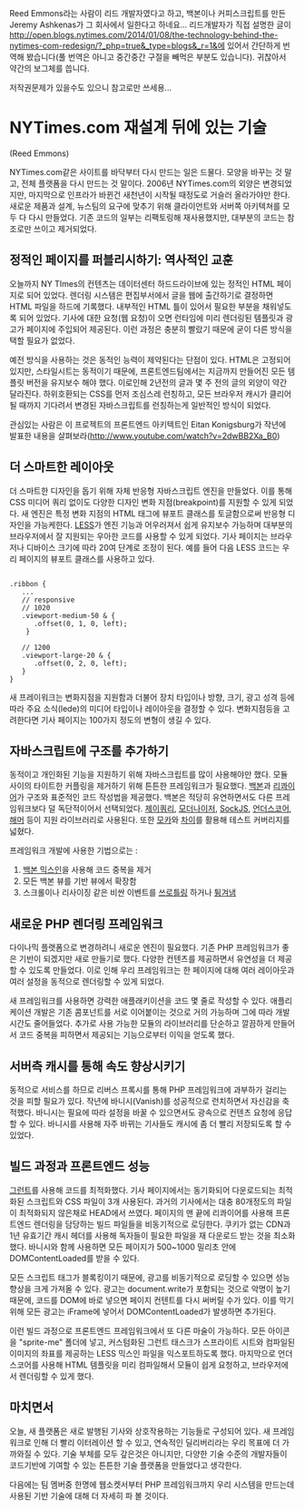 Reed Emmons라는 사람이 리드 개발자였다고 하고, 백본이나 커피스크립트를 만든  Jeremy Ashkenas가 그 회사에서 일한다고 하네요... 리드개발자가 직접 설명한 글이 http://open.blogs.nytimes.com/2014/01/08/the-technology-behind-the-nytimes-com-redesign/?_php=true&_type=blogs&_r=1&에 있어서 간단하게 번역해 봤습니다(풀 번역은 아니고 중간중간 구절을 빼먹은 부분도 있습니다). 귀찮아서 약간의 보그체를 씁니다.

저작권문제가 있을수도 있으니 참고로만 쓰세용...

# NYTimes.com 재설계 뒤에 있는 기술

(Reed Emmons)

NYTimes.com같은 사이트를 바닥부터 다시 만드는 일은 드물다. 모양을 바꾸는 것 말고, 전체 플랫폼을 다시 만드는 것 말이다. 2006년 NYTimes.com의 외양은 변경되었지만, 마지막으로 인프라가 바뀐건 새천년이 시작될 때정도로 거슬러 올라가야만 한다. 새로운 제품과 설계, 뉴스팀의 요구에 맞추기 위해 클라이언트와 서버쪽 아키텍쳐를 모두 다 다시 만들었다. 기존 코드의 일부는 리팩토링해 재사용했지만, 대부분의 코드는 참조로만 쓰이고 제거되었다.

## 정적인 페이지를 퍼블리시하기: 역사적인 교훈

오늘까지 NY TImes의 컨텐츠는 데이터센터 하드드라이브에 있는 정적인 HTML 페이지로 되어 있었다. 렌더링 시스템은 편집부서에서 글을 웹에 출간하기로 결정하면 HTML 파일을 하드에 기록했다. 내부적인 HTML 틀이 있어서 필요한 부분을 채워넣도록 되어 있었다. 기사에 대한 요청(웹 요청)이 오면 런타임에 미리 렌더링된 템플릿과 광고가 페이지에 주입되어 제공된다. 이런 과정은 충분히 빨랐기 때문에 굳이 다른 방식을 택할 필요가 없었다.

예전 방식을 사용하는 것은 동적인 능력이 제약된다는 단점이 있다. HTML은 고정되어있지만, 스타일시트는 동적이기 때문에, 프론트엔드팀에서는 지금까지 만들어진 모든 템플릿 버전을 유지보수 해야 했다. 이로인해 2년전의 글과 몇 주 전의 글의 외양이 약간 달라진다. 하위호환되는 CSS를 먼저 조심스레 런칭하고, 모든 브라우저 캐시가 클리어될 때까지 기다려서 변경된 자바스크립트를 런칭하는게 일반적인 방식이 되었다.

관심있는 사람은 이 프로젝트의 프론트엔드 아키텍트인 Eitan Konigsburg가 작년에 발표한 내용을 살펴보라(http://www.youtube.com/watch?v=2dwBB2Xa_B0)

## 더 스마트한 레이아웃

더 스마트한 디자인을 돕기 위해 자체 반응형 자바스크립트 엔진을 만들었다. 이를 통해 CSS 미디어 쿼리 없이도 다양한 디자인 변화 지점(breakpoint)를 지원할 수 있게 되었다. 새 엔진은 특정 변화 지점의 HTML 태그에 뷰포트 클래스를 토글함으로써 반응형 디자인을 가능케한다. [LESS](http://lesscss.org/)가 엔진 기능과 어우러져서 쉽게 유지보수 가능하며 대부분의 브라우저에서 잘 지원되는 우아한 코드를 사용할 수 있게 되었다. 기사 페이지는 브라우저나 디바이스 크기에 따라 20여 단계로 조정이 된다. 예를 들어 다음 LESS 코드는 우리 페이지의 뷰포트 클래스를 사용하고 있다.

```

.ribbon {
   ...
   // responsive
   // 1020
   .viewport-medium-50 & {
      .offset(0, 1, 0, left);
    }

   // 1200
   .viewport-large-20 & {
      .offset(0, 2, 0, left);
   }
}

```

새 프레이워크는 변화지점을 지원함과 더불어 장치 타입이나 방향, 크기, 광고 성격 등에 따라 주요 소식(lede)의 미디어 타입이나 레이아웃을 결정할 수 있다. 변화지점등을 고려한다면 기사 페이지는 100가지 정도의 변형이 생길 수 있다.

## 자바스크립트에 구조를 추가하기

동적이고 개인화된 기능을 지원하기 위해 자바스크립트를 많이 사용해야만 했다. 모듈 사이의 타이트한 커플링을 제거하기 위해 튼튼한 프레임워크가 필요했다. [백본](http://backbonejs.org/)과 [리콰이어](http://requirejs.org/)가 구조와 표준적인 코드 작성법을 제공했다. 백본은 적당히 유연하면서도 다른 프레임워크보다 덜 독단적이어서 선택되었다. [제이쿼리](http://jquery.com/), [모더나이저](http://modernizr.com/), [SockJS](http://sockjs.org), [언더스코어](http://underscorejs.org/"), [해머](http://eightmedia.github.io/hammer.js/) 등이 지원 라이브러리로 사용된다. 또한 [모카](http://visionmedia.github.io/mocha/)와 [차이](http://chaijs.com/)를 활용해 테스트 커버리지를 넓혔다.

프레임워크 개발에 사용한 기법으로는 :

1. [백본 믹스인]()을 사용해 코드 중복을 제거
2. 모든 백본 뷰를 기반 뷰에서 확장함
3. 스크롤이나 리사이징 같은 비싼 이벤트를 [쓰로틀링](http://underscorejs.org/#throttle) 하거나 [튕겨냄](http://underscorejs.org/#debounce)

## 새로운 PHP  렌더링 프레임워크

다이나믹 플랫폼으로 변경하려니 새로운 엔진이 필요했다. 기존 PHP 프레임워크가 좋은 기반이 되겠지만 새로 만들기로 했다. 다양한 컨텐츠를 제공하면서 유연성을 더 제공할 수 있도록 만들었다. 이로 인해 우리 프레임워크는 한 페이지에 대해 여러 레이아웃과 여러 설정을 동적으로 렌더링할 수 있게 되었다.

새 프레임워크를 사용하면 강력한 애플래키이션을 코드 몇 줄로 작성할 수 있다. 애플리케이션 개발은 기존 콤포넌트를 서로 이어붙이는 것으로 거의 가능하며 그에 따라 개발 시간도 줄어들었다. 추가로 사용 가능한 모듈의 라이브러리를 단순하고 깔끔하게 만들어서 코드 중복을 피하면서 제공되는 기능으로부터 이익을 얻도록 했다.

## 서버측 캐시를 통해 속도 향상시키기

동적으로 서비스를 하므로 리버스 프록시를 통해 PHP 프레임워크에 과부하가 걸리는 것을 피할 필요가 있다. 작년에 바니시(Vanish)를 성공적으로 런치하면서 자신감을 축적했다. 바니시는 필요에 따라 설정을 바꿀 수 있으면서도 광속으로 컨텐츠 요청에 응답할 수 있다. 바니시를 사용해 자주 바뀌는 기사들도 캐시에 좀 더 빨리 저장되도록 할 수 있었다.

## 빌드 과정과 프론트엔드 성능

[그런트](http://gruntjs.com/)를 사용해 코드를 최적화했다. 기사 페이지에서는 동기화되어 다운로드되는 최적화된 스크립트와 CSS 파일이 3개 사용된다. 과거의 기사에서는 대충 80개정도의 파일이 최적화되지 않은채로 HEAD에서 쓰였다. 페이지의 맨 끝에 리콰이어를 사용해 프론트엔드 렌더링을 담당하는 빌드 파일들을 비동기적으로 로딩한다. 쿠키가 없는 CDN과 1년 유효기간 캐시 헤더를 사용해 독자들이 필요한 파일을 재 다운로드 받는 것을 최소화했다. 바니시와 함께 사용하면 모든 페이지가 500~1000 밀리초 안에 DOMContentLoaded를 받을 수 있다.

모든 스크립트 태그가 블록킹이기 때문에, 광고를 비동기적으로 로딩할 수 있으면 성능 향상을 크게 가져올 수 있다. 광고는 document.write가 포함되는 것으로 악명이 높기 때문에, 코드를 DOM에 바로 넣으면 페이지 컨텐트를 다시 써버릴 수가 있다. 이를 막기 위해 모든 광고는 iFrame에 넣어서 DOMContentLoaded가 발생하면 추가된다.

이런 빌드 과정으로 프론트엔드 프레임워크에서 또 다른 마술이 가능하다. 모든 아이콘을 "sprite-me" 폴더에 넣고, 커스텀화된 그런트 태스크가 스프라이트 시트와 컴파일된 이미지의 좌표를 제공하는 LESS 믹스인 파일을 익스포트하도록 했다. 마지막으로 언더스코어를 사용해 HTML 템플릿을 미리 컴파일해서 모듈이 쉽게 요청하고, 브라우저에서 렌더링할 수 있게 했다.

##  마치면서

오늘, 새 플랫폼은 새로 발행된 기사와 상호작용하는 기능들로 구성되어 있다. 새 프레임워크로 인해 더 빨리 이터레이션 할 수 있고, 연속적인 딜리버리라는 우리 목표에 더 가까와질 수 있다. 기술 부체를 모두 갚은것은 아니지만, 다양한 기술 수준의 개발자들이 코드기반에 기여할 수 있는 튼튼한 기술 플랫폼을 만들었다고 생각한다. 

다음에는 팀 멤버중 한명에 웹소켓서부터 PHP 프레임워크까지 우리 시스템을 만드는데 사용된 기반 기술에 대해 더 자세히 파 볼 것이다.

